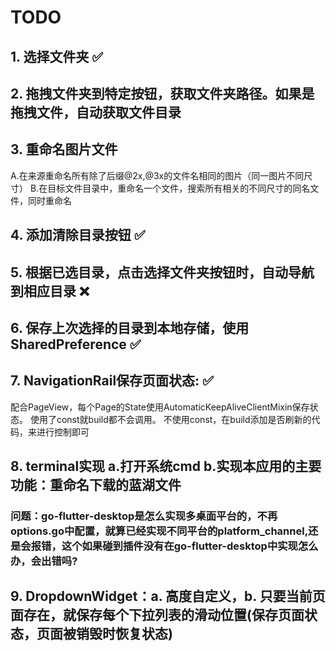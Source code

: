 # TODO

## 1. 选择文件夹 ✅

## 2. 拖拽文件夹到特定按钮，获取文件夹路径。如果是拖拽文件，自动获取文件目录

## 3. 重命名图片文件
A.在来源重命名所有除了后缀@2x,@3x的文件名相同的图片（同一图片不同尺寸）
B.在目标文件目录中，重命名一个文件，搜索所有相关的不同尺寸的同名文件，同时重命名

## 4. 添加清除目录按钮 ✅
 
## 5. 根据已选目录，点击选择文件夹按钮时，自动导航到相应目录 ❌

## 6. 保存上次选择的目录到本地存储，使用SharedPreference ✅

## 7. NavigationRail保存页面状态: ✅

配合PageView，每个Page的State使用AutomaticKeepAliveClientMixin保存状态。
使用了const就build都不会调用。
不使用const，在build添加是否刷新的代码，来进行控制即可

## 8. terminal实现 a.打开系统cmd b.实现本应用的主要功能：重命名下载的蓝湖文件

### 问题：go-flutter-desktop是怎么实现多桌面平台的，不再options.go中配置，就算已经实现不同平台的platform_channel,还是会报错，这个如果碰到插件没有在go-flutter-desktop中实现怎么办，会出错吗?

## 9. DropdownWidget：a. 高度自定义，b. 只要当前页面存在，就保存每个下拉列表的滑动位置(保存页面状态，页面被销毁时恢复状态)